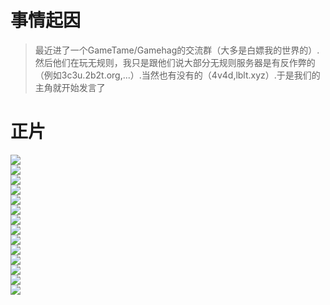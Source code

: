 # 事情起因
> 最近进了一个GameTame/Gamehag的交流群（大多是白嫖我的世界的）.然后他们在玩无规则，我只是跟他们说大部分无规则服务器是有反作弊的（例如3c3u.2b2t.org,...）.当然也有没有的（4v4d,lblt.xyz）.于是我们的主角就开始发言了
# 正片
![](https://raw.githubusercontent.com/Traveler1145141/traveler1145141.github.io/refs/heads/main/docs/image/%E5%A4%A7%E4%BD%AC6%E7%9A%84%E6%8A%80%E6%9C%AF%E6%AF%8B%E5%AE%B9%E7%BD%AE%E7%96%91/1%20(5).png)<br>
![](https://raw.githubusercontent.com/Traveler1145141/traveler1145141.github.io/refs/heads/main/docs/image/%E5%A4%A7%E4%BD%AC6%E7%9A%84%E6%8A%80%E6%9C%AF%E6%AF%8B%E5%AE%B9%E7%BD%AE%E7%96%91/1%20(6).png)<br>
![](https://raw.githubusercontent.com/Traveler1145141/traveler1145141.github.io/refs/heads/main/docs/image/%E5%A4%A7%E4%BD%AC6%E7%9A%84%E6%8A%80%E6%9C%AF%E6%AF%8B%E5%AE%B9%E7%BD%AE%E7%96%91/1%20(7).png)<br>
![](https://raw.githubusercontent.com/Traveler1145141/traveler1145141.github.io/refs/heads/main/docs/image/%E5%A4%A7%E4%BD%AC6%E7%9A%84%E6%8A%80%E6%9C%AF%E6%AF%8B%E5%AE%B9%E7%BD%AE%E7%96%91/1%20(8).png)<br>
![](https://raw.githubusercontent.com/Traveler1145141/traveler1145141.github.io/refs/heads/main/docs/image/%E5%A4%A7%E4%BD%AC6%E7%9A%84%E6%8A%80%E6%9C%AF%E6%AF%8B%E5%AE%B9%E7%BD%AE%E7%96%91/1%20(9).png)<br>
![](https://raw.githubusercontent.com/Traveler1145141/traveler1145141.github.io/refs/heads/main/docs/image/%E5%A4%A7%E4%BD%AC6%E7%9A%84%E6%8A%80%E6%9C%AF%E6%AF%8B%E5%AE%B9%E7%BD%AE%E7%96%91/1%20(10).png)<br>
![](https://raw.githubusercontent.com/Traveler1145141/traveler1145141.github.io/refs/heads/main/docs/image/%E5%A4%A7%E4%BD%AC6%E7%9A%84%E6%8A%80%E6%9C%AF%E6%AF%8B%E5%AE%B9%E7%BD%AE%E7%96%91/1%20(11).png)<br>
![](https://raw.githubusercontent.com/Traveler1145141/traveler1145141.github.io/refs/heads/main/docs/image/%E5%A4%A7%E4%BD%AC6%E7%9A%84%E6%8A%80%E6%9C%AF%E6%AF%8B%E5%AE%B9%E7%BD%AE%E7%96%91/1%20(12).png)<br>
![](https://raw.githubusercontent.com/Traveler1145141/traveler1145141.github.io/refs/heads/main/docs/image/%E5%A4%A7%E4%BD%AC6%E7%9A%84%E6%8A%80%E6%9C%AF%E6%AF%8B%E5%AE%B9%E7%BD%AE%E7%96%91/1%20(13).png)<br>
![](https://raw.githubusercontent.com/Traveler1145141/traveler1145141.github.io/refs/heads/main/docs/image/%E5%A4%A7%E4%BD%AC6%E7%9A%84%E6%8A%80%E6%9C%AF%E6%AF%8B%E5%AE%B9%E7%BD%AE%E7%96%91/1%20(14).png)<br>
![](https://raw.githubusercontent.com/Traveler1145141/traveler1145141.github.io/refs/heads/main/docs/image/%E5%A4%A7%E4%BD%AC6%E7%9A%84%E6%8A%80%E6%9C%AF%E6%AF%8B%E5%AE%B9%E7%BD%AE%E7%96%91/1%20(1).png)<br>
![](https://raw.githubusercontent.com/Traveler1145141/traveler1145141.github.io/refs/heads/main/docs/image/%E5%A4%A7%E4%BD%AC6%E7%9A%84%E6%8A%80%E6%9C%AF%E6%AF%8B%E5%AE%B9%E7%BD%AE%E7%96%91/1%20(2).png)<br>
![](https://raw.githubusercontent.com/Traveler1145141/traveler1145141.github.io/refs/heads/main/docs/image/%E5%A4%A7%E4%BD%AC6%E7%9A%84%E6%8A%80%E6%9C%AF%E6%AF%8B%E5%AE%B9%E7%BD%AE%E7%96%91/1%20(3).png)<br>
![](https://raw.githubusercontent.com/Traveler1145141/traveler1145141.github.io/refs/heads/main/docs/image/%E5%A4%A7%E4%BD%AC6%E7%9A%84%E6%8A%80%E6%9C%AF%E6%AF%8B%E5%AE%B9%E7%BD%AE%E7%96%91/1%20(4).png)<br>
